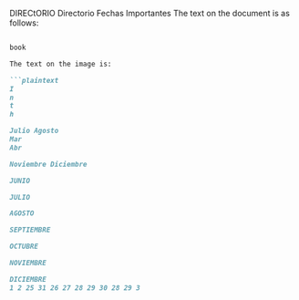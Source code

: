 DIRECtORIO
Directorio
Fechas Importantes
The text on the document is as follows:

```markdown

book

The text on the image is:

```plaintext
I
n
t
h

Julio Agosto
Mar
Abr

Noviembre Diciembre

JUNIO

JULIO

AGOSTO

SEPTIEMBRE

OCTUBRE

NOVIEMBRE

DICIEMBRE
1 2 25 31 26 27 28 29 30 28 29 3